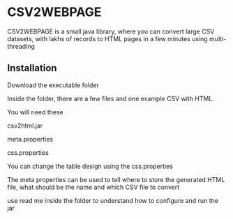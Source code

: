 # CSV2WEBPAGE

CSV2WEBPAGE is a small java library, where you can convert large CSV datasets, with lakhs of records to HTML pages in a few minutes using multi-threading 

## Installation

Download the executable folder 

Inside the folder, there are a few files and one example CSV with HTML.

You will need these

csv2html.jar

meta.properties

css.properties


You can change the table design using the css.properties

The meta properties can be used to tell where to store the generated HTML file, what should be the name and which CSV file to convert  

use read me inside the folder to understand how to configure and run the jar
